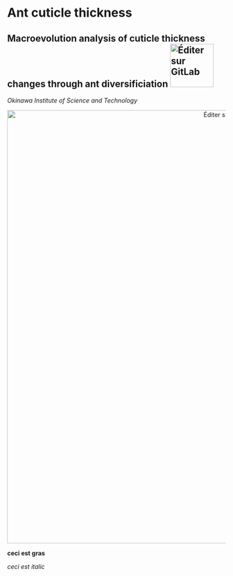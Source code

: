 # Ant cuticle thickness
## Macroevolution analysis of cuticle thickness changes through ant diversificiation <img src="https://upload.wikimedia.org/wikipedia/commons/e/ef/OIST_logo.png" alt="Éditer sur GitLab" width="100px"/> 
*Okinawa Institute of Science and Technology*

<p align="center">
<img src="https://www.oist.jp/sites/default/files/styles/short_cropped_page_header/public/sunrise-1_D75_1143.jpg" alt="Éditer sur GitLab" width="1000px"/>
</p>




**ceci est gras**

*ceci est italic*


